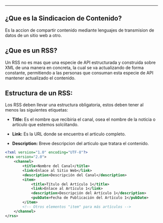 
---
## ¿Que es la Sindicacion de Contenido?
Es la accion de compartir contenido mediante lenguajes de transmision de datos de un sitio web a otro. 

## ¿Que es un RSS?
Un RSS no es mas que una especie de API estructurada y construida sobre XML  de una manera en concreta, la cual se va actualizando de forma constante, permitiendo a las personas que consuman esta especie de API mantener actualizado el contenido.



## Estructura de un RSS:
Los RSS deben llevar una estructura obligatoria, estos deben tener al menos las siguientes etiquetas:

- **Title:** Es el nombre que recibiria el canal, osea el nombre de la noticia o articulo que estemos solciitando. 

- **Link:** Es la URL donde se encuentra el articulo completo.

- **Description:** Breve descripcion del articulo que tratara el contenido.

```rss
<?xml version="1.0" encoding="UTF-8"?>
<rss version="2.0">
    <channel>
        <title>Nombre del Canal</title>
        <link>Enlace al Sitio Web</link>
        <description>Descripción del Canal</description>
        <item>
            <title>Título del Artículo 1</title>
            <link>Enlace al Artículo 1</link>
            <description>Descripción del Artículo 1</description>
            <pubDate>Fecha de Publicación del Artículo 1</pubDate>
        </item>
        <!-- Otros elementos "item" para más artículos -->
    </channel>
</rss>
```
